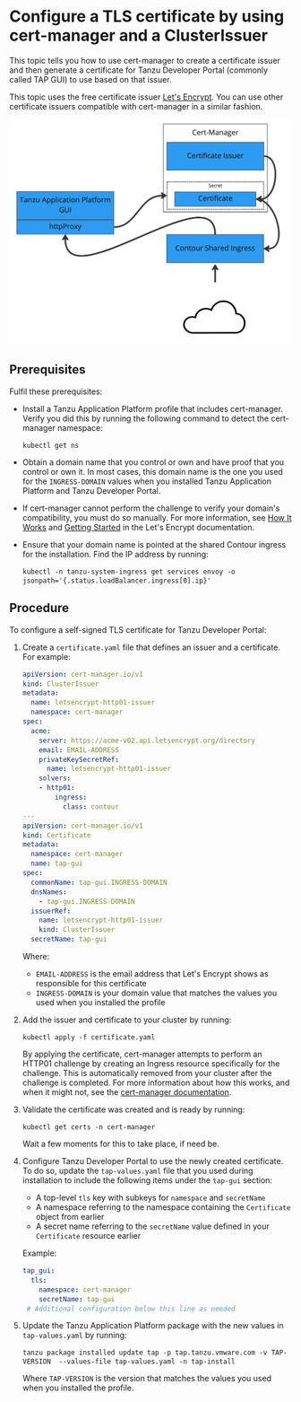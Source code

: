 # Configure a TLS certificate by using cert-manager and a ClusterIssuer

This topic tells you how to use cert-manager to create a certificate issuer and then generate a
certificate for Tanzu Developer Portal (commonly called TAP GUI) to use based on that issuer.

This topic uses the free certificate issuer [Let's Encrypt](https://letsencrypt.org).
You can use other certificate issuers compatible with cert-manager in a similar fashion.

![TLS diagram showing the relationships between Tanzu Developer Portal, cert dash manager, and Contour Shared Ingress.](images/TAP-GUI-TLS-CERT.png)

## <a id="prereqs"></a> Prerequisites

Fulfil these prerequisites:

- Install a Tanzu Application Platform profile that includes cert-manager.
  Verify you did this by running the following command to detect the cert-manager namespace:

    ```console
    kubectl get ns
    ```

- Obtain a domain name that you control or own and have proof that you control or own it.
  In most cases, this domain name is the one you used for the `INGRESS-DOMAIN` values when you
  installed Tanzu Application Platform and Tanzu Developer Portal.
- If cert-manager cannot perform the challenge to verify your domain's compatibility, you must do so
  manually. For more information, see [How It Works](https://letsencrypt.org/how-it-works/) and
  [Getting Started](https://letsencrypt.org/getting-started/) in the Let's Encrypt documentation.
- Ensure that your domain name is pointed at the shared Contour ingress for the installation.
  Find the IP address by running:

    ```console
    kubectl -n tanzu-system-ingress get services envoy -o jsonpath='{.status.loadBalancer.ingress[0].ip}'
    ```

## <a id="procedure"></a> Procedure

To configure a self-signed TLS certificate for Tanzu Developer Portal:

1. Create a `certificate.yaml` file that defines an issuer and a certificate. For example:

    ```yaml
    apiVersion: cert-manager.io/v1
    kind: ClusterIssuer
    metadata:
      name: letsencrypt-http01-issuer
      namespace: cert-manager
    spec:
      acme:
        server: https://acme-v02.api.letsencrypt.org/directory
        email: EMAIL-ADDRESS
        privateKeySecretRef:
          name: letsencrypt-http01-issuer
        solvers:
        - http01:
            ingress:
              class: contour
    ---
    apiVersion: cert-manager.io/v1
    kind: Certificate
    metadata:
      namespace: cert-manager
      name: tap-gui
    spec:
      commonName: tap-gui.INGRESS-DOMAIN
      dnsNames:
        - tap-gui.INGRESS-DOMAIN
      issuerRef:
        name: letsencrypt-http01-issuer
        kind: ClusterIssuer
      secretName: tap-gui
   ```

   Where:

   - `EMAIL-ADDRESS` is the email address that Let's Encrypt shows as responsible for this certificate
   - `INGRESS-DOMAIN` is your domain value that matches the values you used when you installed the
     profile

1. Add the issuer and certificate to your cluster by running:

   ```console
   kubectl apply -f certificate.yaml
   ```

   By applying the certificate, cert-manager attempts to perform an HTTP01 challenge by creating an
   Ingress resource specifically for the challenge. This is automatically removed from your cluster
   after the challenge is completed. For more information about how this works, and when it might not,
   see the [cert-manager documentation](https://cert-manager.io/docs/configuration/acme/http01/).

1. Validate the certificate was created and is ready by running:

   ```console
   kubectl get certs -n cert-manager
   ```

   Wait a few moments for this to take place, if need be.

1. Configure Tanzu Developer Portal to use the newly created certificate.
   To do so, update the `tap-values.yaml` file that you used during installation to include the
   following items under the `tap-gui` section:

   - A top-level `tls` key with subkeys for `namespace` and `secretName`
   - A namespace referring to the namespace containing the `Certificate` object from earlier
   - A secret name referring to the `secretName` value defined in your `Certificate` resource earlier

   Example:

   ```yaml
   tap_gui:
     tls:
       namespace: cert-manager
       secretName: tap-gui
    # Additional configuration below this line as needed
   ```

1. Update the Tanzu Application Platform package with the new values in `tap-values.yaml` by running:

    ```console
    tanzu package installed update tap -p tap.tanzu.vmware.com -v TAP-VERSION  --values-file tap-values.yaml -n tap-install
    ```

    Where `TAP-VERSION` is the version that matches the values you used when you installed the profile.
